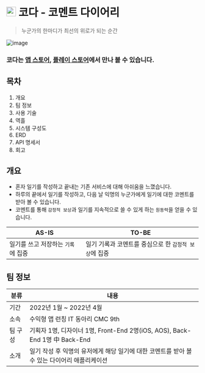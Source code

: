 # <img width="25px" height="25px" src="https://user-images.githubusercontent.com/63606128/173052673-17d28e32-1820-49a1-b158-05ac98e46c40.jpeg" /> 코다 - 코멘트 다이어리
> 누군가의 한마디가 최선의 위로가 되는 순간
> 
![image](https://user-images.githubusercontent.com/63606128/172911998-3e7ada4c-7cd4-4706-aceb-7d7746d8a938.png)

### 코다는 [앱 스토어](https://apps.apple.com/kr/app/%EC%BD%94%EB%8B%A4/id1612201085?l=en), [플레이 스토어](https://play.google.com/store/apps/details?id=com.movingmaker.commentdiary)에서 만나 볼 수 있습니다.

## 목차
1. 개요
2. 팀 정보
3. 사용 기술
4. 역흘
5. 시스템 구성도
6. ERD
7. API 명세서
9. 회고


## 개요
- 혼자 일기를 작성하고 끝내는 기존 서비스에 대해 아쉬움을 느꼈습니다.
- 하루의 끝에서 일기를 작성하고, 다음 날 익명의 누군가에게 일기에 대한 코멘트를 받아 볼 수 있습니다.
- 코멘트를 통해 `감정적 보상`과 일기를 지속적으로 쓸 수 있게 하는 `원동력`을 얻을 수 있습니다.

| AS-IS | TO-BE |
| --- | --- |
| 일기를 쓰고 저장하는 `기록`에 집중 | 일기 기록과 코멘트를 중심으로 한 `감정적 보상`에 집중 |

## 팀 정보
| 분류 | 내용 |
| --- | --- |
| 기간 | 2022년 1월 ~ 2022년 4월 |
| 소속 | 수익형 앱 런칭 IT 동아리 CMC 9th |
| 팀 구성 | 기획자 1명, 디자이너 1명, Front-End 2명(iOS, AOS), Back-End 1명 中 Back-End |
| 소개 | 일기 작성 후 익명의 유저에게 해당 일기에 대한 코멘트를 받아 볼 수 있는 다이어리 애플리케이션 |
